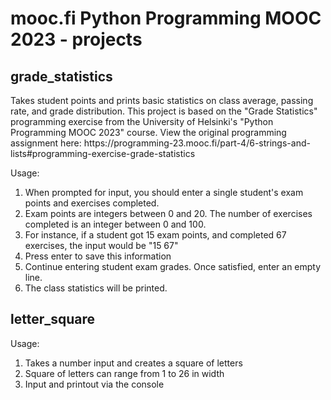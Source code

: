 # mooc.fi Python Programming MOOC 2023 - projects

<h2>grade_statistics</h2>
Takes student points and prints basic statistics on class average, passing rate, and grade distribution. This project is based on the "Grade Statistics" programming exercise from the University of Helsinki's "Python Programming MOOC 2023" course. View the original programming assignment here: https://programming-23.mooc.fi/part-4/6-strings-and-lists#programming-exercise-grade-statistics  
  
  Usage:
  1. When prompted for input, you should enter a single student's exam points and exercises completed.
  2. Exam points are integers between 0 and 20. The number of exercises completed is an integer between 0 and 100.
  3. For instance, if a student got 15 exam points, and completed 67 exercises, the input would be "15 67"
  4. Press enter to save this information
  5. Continue entering student exam grades. Once satisfied, enter an empty line.
  6. The class statistics will be printed.

<h2>letter_square</h2>

  Usage:
  1. Takes a number input and creates a square of letters
  2. Square of letters can range from 1 to 26 in width
  3. Input and printout via the console  
